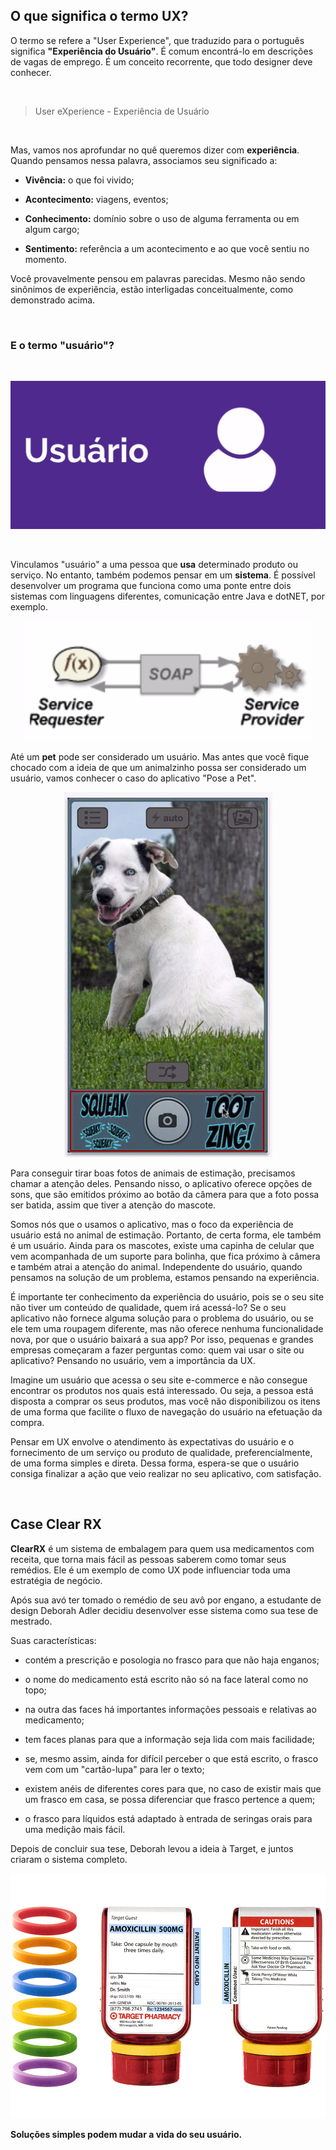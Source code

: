 ## O que significa o termo UX?

O termo se refere a "User Experience", que traduzido para o português significa **"Experiência do Usuário"**. É comum encontrá-lo em descrições de vagas de emprego. É um conceito recorrente, que todo designer deve conhecer.

<br>

> User eXperience - Experiência de Usuário 

<br>

Mas, vamos nos aprofundar no quê queremos dizer com **experiência**. Quando pensamos nessa palavra, associamos seu significado a:

+ **Vivência:** o que foi vivido;

+ **Acontecimento:** viagens, eventos;

+ **Conhecimento:** domínio sobre o uso de alguma ferramenta ou em algum cargo;

+ **Sentimento:** referência a um acontecimento e ao que você sentiu no momento.

Você provavelmente pensou em palavras parecidas. Mesmo não sendo sinônimos de experiência, estão interligadas conceitualmente, como demonstrado acima.

<br>

### E o termo "usuário"?

<br>

<div align="center">
  
![User](images/user.png)
  
</div>

<br>

Vinculamos "usuário" a uma pessoa que **usa** determinado produto ou serviço. No entanto, também podemos pensar em um **sistema**. É possível desenvolver um programa que funciona como uma ponte entre dois sistemas com linguagens diferentes, comunicação entre Java e dotNET, por exemplo.

<div align="center">

![Soap](images/soap.png)

</div>

Até um **pet** pode ser considerado um usuário. Mas antes que você fique chocado com a ideia de que um animalzinho possa ser considerado um usuário, vamos conhecer o caso do aplicativo "Pose a Pet".

<div align="center">

![Pose a Pet](images/pose-pet.png)

</div>

Para conseguir tirar boas fotos de animais de estimação, precisamos chamar a atenção deles. Pensando nisso, o aplicativo oferece opções de sons, que são emitidos próximo ao botão da câmera para que a foto possa ser batida, assim que tiver a atenção do mascote.

Somos nós que o usamos o aplicativo, mas o foco da experiência de usuário está no animal de estimação. Portanto, de certa forma, ele também é um usuário. Ainda para os mascotes, existe uma capinha de celular que vem acompanhada de um suporte para bolinha, que fica próximo à câmera e também atrai a atenção do animal. Independente do usuário, quando pensamos na solução de um problema, estamos pensando na experiência.

É importante ter conhecimento da experiência do usuário, pois se o seu site não tiver um conteúdo de qualidade, quem irá acessá-lo? Se o seu aplicativo não fornece alguma solução para o problema do usuário, ou se ele tem uma roupagem diferente, mas não oferece nenhuma funcionalidade nova, por que o usuário baixará a sua app? Por isso, pequenas e grandes empresas começaram a fazer perguntas como: quem vai usar o site ou aplicativo? Pensando no usuário, vem a importância da UX.

Imagine um usuário que acessa o seu site e-commerce e não consegue encontrar os produtos nos quais está interessado. Ou seja, a pessoa está disposta a comprar os seus produtos, mas você não disponibilizou os itens de uma forma que facilite o fluxo de navegação do usuário na efetuação da compra.

Pensar em UX envolve o atendimento às expectativas do usuário e o fornecimento de um serviço ou produto de qualidade, preferencialmente, de uma forma simples e direta. Dessa forma, espera-se que o usuário consiga finalizar a ação que veio realizar no seu aplicativo, com satisfação.

<br>

## Case Clear RX

**ClearRX** é um sistema de embalagem para quem usa medicamentos com receita, que torna mais fácil as pessoas saberem como tomar seus remédios. Ele é um exemplo de como UX pode influenciar toda uma estratégia de negócio.

Após sua avó ter tomado o remédio de seu avô por engano, a estudante de design Deborah Adler decidiu desenvolver esse sistema como sua tese de mestrado.

Suas características:

+ contém a prescrição e posologia no frasco para que não haja enganos;

+ o nome do medicamento está escrito não só na face lateral como no topo;

+ na outra das faces há importantes informações pessoais e relativas ao medicamento;

+ tem faces planas para que a informação seja lida com mais facilidade;

+ se, mesmo assim, ainda for difícil perceber o que está escrito, o frasco vem com um "cartão-lupa" para ler o texto;

+ existem anéis de diferentes cores para que, no caso de existir mais que um frasco em casa, se possa diferenciar que frasco pertence a quem;

+ o frasco para líquidos está adaptado à entrada de seringas orais para uma medição mais fácil.


Depois de concluir sua tese, Deborah levou a ideia à Target, e juntos criaram o sistema completo.

<div align="center">

![Target System](images/target_system.jpg)

</div>

**Soluções simples podem mudar a vida do seu usuário.**
